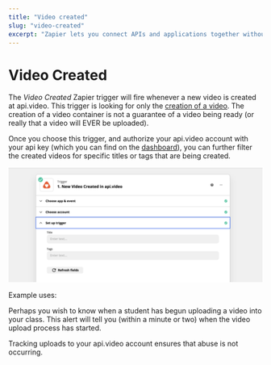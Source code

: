 ```yaml
---
title: "Video created"
slug: "video-created"
excerpt: "Zapier lets you connect APIs and applications together without coding. Video created is a Zapier trigger that fires whenever you create a new video at api.video."
---
```


# Video Created

The _Video Created_ Zapier trigger will fire whenever a new video is created at api.video. This trigger is looking for only the [creation of a video](/reference/api/Videos#create-a-video-object). The creation of a video container is not a guarantee of a video being ready (or really that a video will EVER be uploaded).

Once you choose this trigger, and authorize your api.video account with your api key (which you can find on the [dashboard](https://my.api.video)), you can further filter the created videos for specific titles or tags that are being created.

![Setting up a Video Created trigger using the api.video Zapier plugin](/_assets/Zapier_2.png)

Example uses:

Perhaps you wish to know when a student has begun uploading a video into your class. This alert will tell you (within a minute or two) when the video upload process has started.

Tracking uploads to your api.video account ensures that abuse is not occurring.

